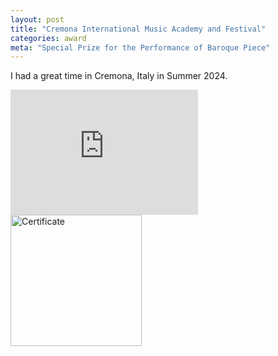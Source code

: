 ```yaml
---
layout: post
title: "Cremona International Music Academy and Festival"
categories: award
meta: "Special Prize for the Performance of Baroque Piece"
---
```


I had a great time in Cremona, Italy in Summer 2024.

<iframe height="200" src="https://www.youtube.com/embed/MRDMrT9wpoU?si=JXMKD2ephTKeAf7a" title="YouTube video player" frameborder="0" allow="accelerometer; autoplay; clipboard-write; encrypted-media; gyroscope; picture-in-picture; web-share" referrerpolicy="strict-origin-when-cross-origin" allowfullscreen></iframe>


<a href="/images/certificates/202407_cremona_special_award.png" target="_blank">
    <img src="/images/certificates/202407_cremona_special_award.png" alt="Certificate" height="210"/>
</a>
